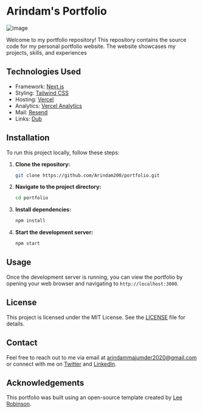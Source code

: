 # Arindam's Portfolio

![image](https://github.com/user-attachments/assets/024532fa-b17c-451b-b23a-4be3c6a3a59f)

Welcome to my portfolio repository! This repository contains the source code for my personal portfolio website. The website showcases my projects, skills, and experiences

## Technologies Used

- Framework: [Next.js](https://nextjs.org/)
- Styling: [Tailwind CSS](https://tailwindcss.com/)
- Hosting: [Vercel](https://vercel.com/)
- Analytics: [Vercel Analytics](https://vercel.com/docs/analytics)
- Mail: [Resend](https://resend.com/)
- Links: [Dub](https://dub.sh/)

## Installation

To run this project locally, follow these steps:

1. **Clone the repository:**

   ```bash
   git clone https://github.com/Arindam200/portfolio.git
   ```

2. **Navigate to the project directory:**

   ```bash
   cd portfolio
   ```

3. **Install dependencies:**

   ```bash
   npm install
   ```

4. **Start the development server:**
   ```bash
   npm start
   ```

## Usage

Once the development server is running, you can view the portfolio by opening your web browser and navigating to `http://localhost:3000`.

## License

This project is licensed under the MIT License. See the [LICENSE](LICENSE) file for details.

## Contact

Feel free to reach out to me via email at [arindammajumder2020@gmail.com](mailto:arindammajumder2020@gmail.com) or connect with me on [Twitter](https://dub.sh/arindam-x) and [LinkedIn](https://dub.sh/arindam-linkedin).

## Acknowledgements

This portfolio was built using an open-source template created by [Lee Robinson](https://leerob.io).
